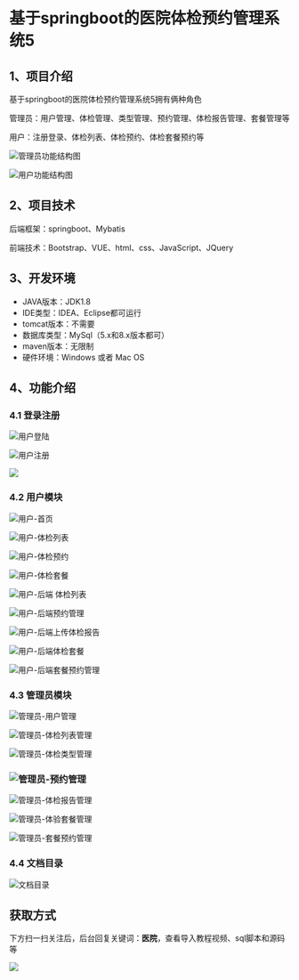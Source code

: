 # 基于springboot的医院体检预约管理系统5

## 1、项目介绍

基于springboot的医院体检预约管理系统5拥有俩种角色

管理员：用户管理、体检管理、类型管理、预约管理、体检报告管理、套餐管理等

用户：注册登录、体检列表、体检预约、体检套餐预约等

![管理员功能结构图](https://www.codeshop.fun/Typora-Images/202208132123700.jpg)

![用户功能结构图](https://www.codeshop.fun/Typora-Images/202208132123233.jpg)

## 2、项目技术

后端框架：springboot、Mybatis

前端技术：Bootstrap、VUE、html、css、JavaScript、JQuery

## 3、开发环境

- JAVA版本：JDK1.8
- IDE类型：IDEA、Eclipse都可运行
- tomcat版本：不需要
- 数据库类型：MySql（5.x和8.x版本都可） 
- maven版本：无限制
- 硬件环境：Windows 或者 Mac OS


## 4、功能介绍

### 4.1 登录注册

![用户登陆](https://www.codeshop.fun/Typora-Images/202208132124538.jpg)

![用户注册](https://www.codeshop.fun/Typora-Images/202208132124442.jpg)

![](https://www.codeshop.fun/Typora-Images/202208132124576.jpeg)

### 4.2 用户模块

![用户-首页](https://www.codeshop.fun/Typora-Images/202208132124034.jpg)

![用户-体检列表](https://www.codeshop.fun/Typora-Images/202208132124731.jpg)

![用户-体检预约](https://www.codeshop.fun/Typora-Images/202208132124136.jpg)

![用户-体检套餐](https://www.codeshop.fun/Typora-Images/202208132124558.jpg)

![用户-后端 体检列表](https://www.codeshop.fun/Typora-Images/202208132124646.jpg)

![用户-后端预约管理](https://www.codeshop.fun/Typora-Images/202208132124075.jpg)

![用户-后端上传体检报告](https://www.codeshop.fun/Typora-Images/202208132124532.jpg)

![用户-后端体检套餐](https://www.codeshop.fun/Typora-Images/202208132124557.jpg)

![用户-后端套餐预约管理](https://www.codeshop.fun/Typora-Images/202208132124771.jpg)

### 4.3 管理员模块

![管理员-用户管理](https://www.codeshop.fun/Typora-Images/202208132125530.jpg)

![管理员-体检列表管理](https://www.codeshop.fun/Typora-Images/202208132125801.jpg)

![管理员-体检类型管理](https://www.codeshop.fun/Typora-Images/202208132125942.jpg)

### ![管理员-预约管理](https://www.codeshop.fun/Typora-Images/202208132125459.jpg)

![管理员-体检报告管理](https://www.codeshop.fun/Typora-Images/202208132125311.jpg)

![管理员-体验套餐管理](https://www.codeshop.fun/Typora-Images/202208132125787.jpg)

![管理员-套餐预约管理](https://www.codeshop.fun/Typora-Images/202208132125902.jpg)

### 4.4 文档目录

![文档目录](https://www.codeshop.fun/Typora-Images/202208132125389.jpg)

## 获取方式

下方扫一扫关注后，后台回复关键词：**医院**，查看导入教程视频、sql脚本和源码等

 ![](https://www.codeshop.fun/Typora-Images/202205281253739.png)
